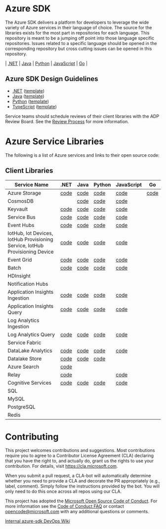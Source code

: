 # Azure SDK

The Azure SDK delivers a platform for developers to leverage the wide variety of Azure services in their language of choice. The source for the libraries exists for the most part in repositories for each language. This repository is meant to be a jumping off point into those language specific repositories. Issues related to a specific language should be opened in the corresponding repository but cross cutting issues can be opened in this repository.

| [.NET](https://github.com/Azure/azure-sdk-for-net) | [Java](https://github.com/Azure/azure-sdk-for-java) | [Python](https://github.com/Azure/azure-sdk-for-python) | [JavaScript](https://github.com/Azure/azure-sdk-for-js) | [Go](https://github.com/Azure/azure-sdk-for-go) |

## Azure SDK Design Guidelines

- [.NET](https://azuresdkspecs.z5.web.core.windows.net/DotNetSpec.html) ([template](https://github.com/Azure/azure-sdk-for-net/tree/master/sdk/template/Azure.Template))
- [Java](https://azuresdkspecs.z5.web.core.windows.net/JavaSpec.html) ([template](https://github.com/Azure/azure-sdk-for-java/tree/master/sdk/template/azure-sdk-template))
- [Python](https://azuresdkspecs.z5.web.core.windows.net/PythonSpec.html) ([template](https://github.com/Azure/azure-sdk-for-python/tree/master/sdk/template/azure-template))
- [TypeScript](https://azuresdkspecs.z5.web.core.windows.net/TypeScriptSpec.html) ([template](https://github.com/Azure/azure-sdk-for-js/tree/master/sdk/template/template))

Service teams should schedule reviews of their client libraries with the ADP Review Board.  See the [Review Process](docs/ReviewProcess.md) for more information.

# Azure Service Libraries

The following is a list of Azure services and links to their open source code:

## Client Libraries

| Service Name | .NET | Java | Python | JavaScript | Go |
| ------------ | ------ | ----- | ------ | ------- | -------- |
| Azure Storage | [code](https://github.com/Azure/azure-storage-net) | [code](https://github.com/Azure/azure-storage-java) | [code](https://github.com/Azure/azure-storage-python) | [code](https://github.com/Azure/azure-storage-node) | [code](https://github.com/Azure/azure-storage-go) |
| CosmosDB | | [code](https://github.com/Azure/azure-cosmosdb-java) | [code](https://github.com/Azure/azure-cosmos-python) | [code](https://github.com/Azure/azure-cosmos-js) |
| Keyvault | [code](https://github.com/Azure/azure-sdk-for-net/tree/psSdkJson6/src/SDKs/KeyVault/dataPlane)  | [code](https://github.com/Azure/azure-keyvault-java) | [code](https://github.com/Azure/azure-sdk-for-python/tree/master/azure-keyvault) | [code](https://github.com/Azure/azure-sdk-for-node/tree/master/lib/services/keyVault)|
| Service Bus | [code](https://github.com/Azure/azure-service-bus-dotnet) | [code](https://github.com/Azure/azure-service-bus-java) | [code](https://github.com/Azure/azure-sdk-for-python/tree/master/azure-servicebus) | [code](https://github.com/Azure/azure-sdk-for-js/tree/master/sdk/servicebus/service-bus) |
| Event Hubs | [code](https://github.com/Azure/azure-event-hubs-dotnet) | [code](https://github.com/Azure/azure-event-hubs-java) | [code](https://github.com/Azure/azure-event-hubs-python) | [code](https://github.com/Azure/azure-sdk-for-js/tree/master/packages/%40azure/eventhubs/) |
| IotHub, Iot Devices, IotHub Provisioning Service, IotHub Provisioning Device | [code](https://github.com/Azure/azure-iot-sdk-csharp) | [code](https://github.com/Azure/azure-iot-sdk-java) | [code](https://github.com/Azure/azure-iot-sdk-python) | [code](https://github.com/Azure/azure-iot-sdk-node) |
| Event Grid | [code](https://github.com/Azure/azure-sdk-for-net/tree/psSdkJson6/src/SDKs/EventGrid/DataPlane) | [code](https://github.com/Azure/azure-sdk-for-java/tree/master/eventgrid/data-plane) | [code](https://github.com/Azure/azure-sdk-for-python/tree/master/azure-eventgrid) | [code](https://github.com/Azure/azure-sdk-for-node/tree/master/lib/services/eventgrid) |
| Batch | [code](https://github.com/Azure/azure-sdk-for-net/tree/psSdkJson6/src/SDKs/Batch/DataPlane) | [code](https://github.com/Azure/azure-batch-sdk-for-java) | [code](https://github.com/Azure/azure-sdk-for-python/tree/master/azure-batch) | [code](https://github.com/Azure/azure-sdk-for-node/tree/master/lib/services/batch) |
| HDInsight | | | | |
| Notification Hubs | | | | |
| Application Insights Ingestion | [code](https://github.com/Microsoft/ApplicationInsights-dotnet) | [code](https://github.com/Microsoft/ApplicationInsights-java)| [code](https://github.com/Microsoft/ApplicationInsights-python) | [code](https://github.com/Microsoft/ApplicationInsights-node.js) |
| Application Insights Query | [code](https://github.com/Azure/azure-sdk-for-net/tree/psSdkJson6/src/SDKs/ApplicationInsights/DataPlane)| [code](https://github.com/Azure/azure-sdk-for-java/tree/master/applicationinsights/data-plane) | [code](https://github.com/Azure/azure-sdk-for-python/tree/master/azure-applicationinsights)| [code](https://github.com/Azure/azure-sdk-for-node/tree/master/lib/services/applicationinsights-query) |
| Log Analytics Ingestion | | | | |
| Log Analytics Query | [code](https://github.com/Azure/azure-sdk-for-net/tree/psSdkJson6/src/SDKs/OperationalInsights/DataPlane) | [code](https://github.com/Azure/azure-sdk-for-java/tree/master/loganalytics/data-plane) | [code](https://github.com/Azure/azure-sdk-for-python/tree/master/azure-loganalytics) | [code](https://github.com/Azure/azure-sdk-for-node/tree/master/lib/services/loganalytics) |
| Service Fabric | | | | |
| DataLake Analytics | [code](https://github.com/Azure/azure-sdk-for-net/tree/psSdkJson6/src/SDKs/DataLake.Analytics)| [code](https://github.com/Azure/azure-libraries-for-java/tree/master/azure-mgmt-datalake-analytics) | [code](https://github.com/Azure/azure-sdk-for-python/tree/master/azure-mgmt-datalake-analytics)| [code](https://github.com/Azure/azure-sdk-for-node/tree/master/lib/services/dataLake.Analytics)|
| Datalake Store | [code](https://github.com/Azure/azure-data-lake-store-net) | [code](https://github.com/Azure/azure-data-lake-store-java) | [code](https://github.com/Azure/azure-data-lake-store-python) | |
| Azure Search | [code](https://github.com/Azure/azure-sdk-for-net/tree/psSdkJson6/src/SDKs/Search) | | | |
| Relay | [code](https://github.com/Azure/azure-relay-dotnet) | | | [code](https://github.com/Azure/azure-relay-node)|
| Cognitive Services | [code](https://github.com/Azure/azure-sdk-for-net/tree/psSdkJson6/src/SDKs/CognitiveServices/dataPlane) | [code](https://github.com/Azure/azure-sdk-for-java/tree/master/cognitiveservices/data-plane) | [code](https://github.com/Azure/azure-sdk-for-python) | [code](https://github.com/Azure/azure-sdk-for-node/tree/master/lib/services) |
| SQL | | | | |
| MySQL | | | | |
| PostgreSQL | | | | |
| Redis | | | | |

# Contributing

This project welcomes contributions and suggestions.  Most contributions require you to agree to a
Contributor License Agreement (CLA) declaring that you have the right to, and actually do, grant us
the rights to use your contribution. For details, visit https://cla.microsoft.com.

When you submit a pull request, a CLA-bot will automatically determine whether you need to provide
a CLA and decorate the PR appropriately (e.g., label, comment). Simply follow the instructions
provided by the bot. You will only need to do this once across all repos using our CLA.

This project has adopted the [Microsoft Open Source Code of Conduct](https://opensource.microsoft.com/codeofconduct/).
For more information see the [Code of Conduct FAQ](https://opensource.microsoft.com/codeofconduct/faq/) or
contact [opencode@microsoft.com](mailto:opencode@microsoft.com) with any additional questions or comments.

[Internal azure-sdk DevOps Wiki](https://aka.ms/azure-sdk-devops-wiki)
